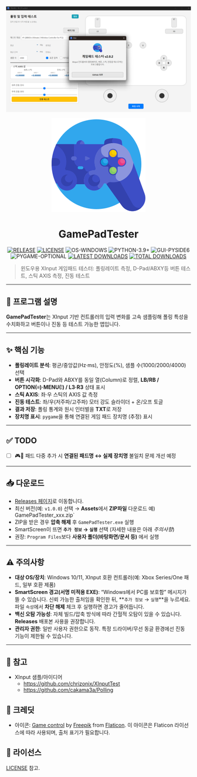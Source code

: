 <p align="center">
  <img src="main.png" alt="ApexGIFMaker 메인 UI" width="820">
</p>
<p align="center">
  <img src="icon.png" width="256" alt="GamePadTester icon" />
</p>
<h1 align="center">GamePadTester</h1>
<p align="center">
  <a href="https://github.com/deuxdoom/GamePadTester/releases"><img src="https://img.shields.io/github/v/release/deuxdoom/GamePadTester?logo=github&label=RELEASE" alt="RELEASE"/></a>
  <a href="https://github.com/deuxdoom/GamePadTester/blob/main/LICENSE"><img src="https://img.shields.io/github/license/deuxdoom/GamePadTester?label=LICENSE" alt="LICENSE"/></a>
  <img src="https://img.shields.io/badge/OS-WINDOWS-0078D6?logo=windows" alt="OS-WINDOWS"/>
  <img src="https://img.shields.io/badge/PYTHON-3.9%2B-3776AB?logo=python" alt="PYTHON-3.9+"/>
  <img src="https://img.shields.io/badge/GUI-PYSIDE6-41CD52?logo=qt" alt="GUI-PYSIDE6"/>
  <img src="https://img.shields.io/badge/PYGAME-OPTIONAL-3776AB?logo=python" alt="PYGAME-OPTIONAL"/>
  <a href="https://github.com/deuxdoom/GamePadTester/releases/latest"><img src="https://img.shields.io/github/downloads/deuxdoom/GamePadTester/latest/total?logo=github&label=LATEST%20DOWNLOADS" alt="LATEST DOWNLOADS"/></a>
  <a href="https://github.com/deuxdoom/GamePadTester/releases"><img src="https://img.shields.io/github/downloads/deuxdoom/GamePadTester/total?logo=github&label=TOTAL%20DOWNLOADS" alt="TOTAL DOWNLOADS"/></a>
</p>

> 윈도우용 XInput 게임패드 테스터: 폴링레이트 측정, D-Pad/ABXY등 버튼 테스트, 스틱 AXIS 측정, 진동 테스트

---

## 📘 프로그램 설명
**GamePadTester**는 XInput 기반 컨트롤러의 입력 변화를 고속 샘플링해 폴링 특성을 수치화하고 버튼이나 진동 등 테스트 가능한 앱입니다.

---

## ✨ 핵심 기능
- **폴링레이트 분석**: 평균/중앙값(Hz·ms), 안정도(%), 샘플 수(1000/2000/4000) 선택
- **버튼 시각화**: D-Pad와 ABXY를 동일 열(Column)로 정렬, **LB/RB / OPTION(≡)·MENU(⁝) / L3·R3** 상태 표시
- **스틱 AXIS**: 좌·우 스틱의 AXIS 값 측정
- **진동 테스트**: 좌/우(저주파/고주파) 모터 강도 슬라이더 + 온/오프 토글
- **결과 저장**: 폴링 통계와 원시 인터벌을 **TXT**로 저장
- **장치명 표시**: `pygame`을 통해 연결된 게임 패드 장치명 (추정) 표시

---

## ✅ TODO

- [ ] 🎮🔗 패드 다중 추가 시 **연결된 패드명 ↔ 실제 장치명** 불일치 문제 개선 예정

---

## 📥 다운로드
- [Releases 페이지](https://github.com/deuxdoom/GamePadTester/releases)로 이동합니다.
- 최신 버전(예: `v1.0.0`) 선택 → **Assets**에서 **ZIP파일** 다운로드 예) GamePadTester_xxx.zip`
- ZIP을 받은 경우 **압축 해제** 후 `GamePadTester.exe` 실행
- SmartScreen이 뜨면 **`추가 정보` → `실행`** 선택 (자세한 내용은 아래 *주의사항*)
- 권장: `Program Files`보다 **사용자 폴더(바탕화면/문서 등)** 에서 실행

---

## ⚠️ 주의사항
- **대상 OS/장치**: Windows 10/11, XInput 호환 컨트롤러(예: Xbox Series/One 패드, 일부 호환 제품)
- **SmartScreen 경고(서명 미적용 EXE)**: “Windows에서 PC를 보호함” 메시지가 뜰 수 있습니다. 신뢰 가능한 출처임을 확인한 뒤, **`추가 정보` → `실행`**을 누르세요. 파일 `속성`에서 **차단 해제** 체크 후 실행하면 경고가 줄어듭니다.
- **백신 오탐 가능성**: 자체 빌드/압축 방식에 따라 간헐적 오탐이 있을 수 있습니다. **Releases** 배포본 사용을 권장합니다.
- **관리자 권한**: 일반 사용자 권한으로 동작. 특정 드라이버/무선 동글 환경에선 진동 기능이 제한될 수 있습니다.

---

## 🔗 참고
- XInput 샘플/아이디어  
  - https://github.com/chrizonix/XInputTest  
  - https://github.com/cakama3a/Polling

## 🙏 크레딧
- 아이콘: <a href="https://www.flaticon.com/free-icon/game-control_1722368">Game control</a> by <a href="https://www.flaticon.com/authors/freepik">Freepik</a> from <a href="https://www.flaticon.com/">Flaticon</a>. 이 아이콘은 Flaticon 라이선스에 따라 사용되며, 출처 표기가 필요합니다.

## 📄 라이선스
[LICENSE](LICENSE) 참고.
